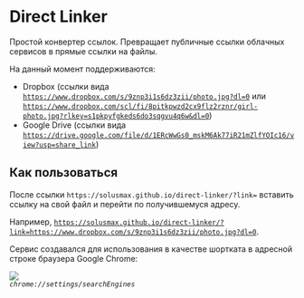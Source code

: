 # Direct Linker

Простой конвертер ссылок. Превращает публичные ссылки облачных сервисов в прямые ссылки на файлы.

На данный момент поддерживаются:

- Dropbox (ссылки вида [`https://www.dropbox.com/s/9znp3i1s6dz3zii/photo.jpg?dl=0`](https://www.dropbox.com/s/9znp3i1s6dz3zii/photo.jpg?dl=0) или [`https://www.dropbox.com/scl/fi/8pitkpwzd2cx9flz2rznr/girl-photo.jpg?rlkey=s1pkpyfgkeds6do3sqgvu4q6w&dl=0`](https://www.dropbox.com/scl/fi/8pitkpwzd2cx9flz2rznr/girl-photo.jpg?rlkey=s1pkpyfgkeds6do3sqgvu4q6w&dl=0))
- Google Drive (ссылки вида [`https://drive.google.com/file/d/1ERcWwGs0_mskM6Ak77iR21mZlfYOIc16/view?usp=share_link`](https://drive.google.com/file/d/1ERcWwGs0_mskM6Ak77iR21mZlfYOIc16/view?usp=share_link))

## Как пользоваться

После ссылки `https://solusmax.github.io/direct-linker/?link=` вставить ссылку на свой файл и перейти по получившемуся адресу.

Например, [`https://solusmax.github.io/direct-linker/?link=https://www.dropbox.com/s/9znp3i1s6dz3zii/photo.jpg?dl=0`](https://solusmax.github.io/direct-linker/?link=https://www.dropbox.com/s/9znp3i1s6dz3zii/photo.jpg?dl=0).

Сервис создавался для использования в качестве шортката в адресной строке браузера Google Chrome:

![](https://dl.dropboxusercontent.com/s/e90zq4arcu0dxj1/screen-01.png)<br>
*`chrome://settings/searchEngines`*
